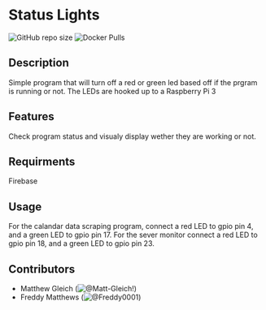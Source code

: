 # Status Lights

![GitHub repo size](https://img.shields.io/github/repo-size/goffstown-sports-app/Status-Lights)
![Docker Pulls](https://img.shields.io/docker/pulls/ghsapp/status-lights)

## Description
Simple program that will turn off a red or green led based off if the prgram is running or not. The LEDs are hooked up to a Raspberry Pi 3

## Features
Check program status and visualy display wether they are working or not.

## Requirments
Firebase

## Usage
For the calandar data scraping program, connect a red LED to gpio pin 4, and a green LED to gpio pin 17. For the sever monitor connect a red LED to gpio pin 18, and a green LED to gpio pin 23.

## Contributors
- Matthew Gleich (![@Matt-Gleich!](https://github.com/Matt-Gleich))
- Freddy Matthews (![@Freddy0001](https://github.com/Freddy0001))
